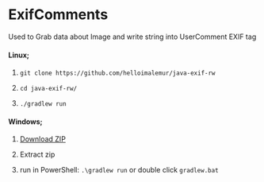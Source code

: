 # ExifComments
Used to Grab data about Image and write string into UserComment EXIF tag


<h4>Linux;</h4>

1. ```git clone https://github.com/helloimalemur/java-exif-rw```

2. ```cd java-exif-rw/```

3. ```./gradlew run```

<h4>Windows;</h4>

1. <a href="https://github.com/helloimalemur/exifcomments/archive/refs/heads/master.zip">Download ZIP</a>

2. Extract zip

3. run in PowerShell: ```.\gradlew run``` or double click ```gradlew.bat```
